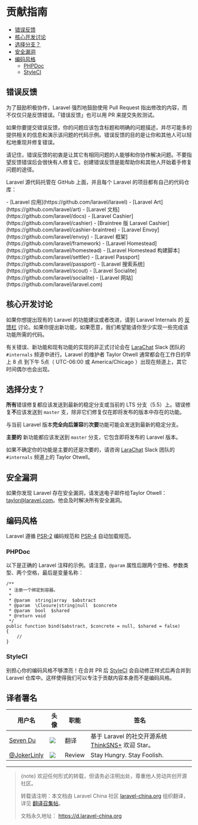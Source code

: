 # 贡献指南

- [错误反馈](#bug-reports)
- [核心开发讨论](#core-development-discussion)
- [选择分支？](#which-branch)
- [安全漏洞](#security-vulnerabilities)
- [编码风格](#coding-style)
    - [PHPDoc](#phpdoc)
    - [StyleCI](#styleci)

<a name="bug-reports"></a>
## 错误反馈

为了鼓励积极协作，Laravel 强烈地鼓励使用 Pull Request 指出修改的内容，而不仅仅只是反馈错误。「错误反馈」也可以用 PR 来提交失败测试。

如果你要提交错误反馈，你的问题应该包含标题和明确的问题描述，并尽可能多的提供相关的信息和演示该问题的代码示例。错误反馈的目的是让你和其他人可以轻松地重现并修复错误。

请记住，错误反馈的初衷是让其它有相同问题的人能够和你协作解决问题。不要指望反馈错误后会很快有人修复它。创建错误反馈是能帮助你和其他人开始着手修复问题的途径。

Laravel 源代码托管在 GitHub 上面，并且每个 Laravel 的项目都有自己的代码仓库：

<div class="content-list" markdown="1">
- [Laravel 应用](https://github.com/laravel/laravel)
- [Laravel Art](https://github.com/laravel/art)
- [Laravel 文档](https://github.com/laravel/docs)
- [Laravel Cashier](https://github.com/laravel/cashier)
- [Braintree 版 Laravel Cashier](https://github.com/laravel/cashier-braintree)
- [Laravel Envoy](https://github.com/laravel/envoy)
- [Laravel 框架](https://github.com/laravel/framework)
- [Laravel Homestead](https://github.com/laravel/homestead)
- [Laravel Homestead 构建脚本](https://github.com/laravel/settler)
- [Laravel Passport](https://github.com/laravel/passport)
- [Laravel 搜索系统](https://github.com/laravel/scout)
- [Laravel Socialite](https://github.com/laravel/socialite)
- [Laravel 网站](https://github.com/laravel/laravel.com)
  </div>

<a name="core-development-discussion"></a>
## 核心开发讨论

如果你想提出现有的 Laravel 的功能建议或者改进，请到 Laravel Internals 的 [反馈栏](https://github.com/laravel/internals/issues) 讨论。如果你提出新功能，如果愿意，我们希望能请你至少实现一些完成该功能所需的代码。

有关错误、新功能和现有功能的实现的非正式讨论会在 [LaraChat](http://larachat.co) Slack 团队的 `#internals` 频道中进行。Laravel 的维护者 Taylor Otwell 通常都会在工作日的早上 8 点 到下午 5点（ UTC-06:00 或 America/Chicago ）出现在频道上，其它时间偶尔也会出现。

<a name="which-branch"></a>
## 选择分支？

**所有**错误修复都应该发送到最新的稳定分支或当前的 LTS 分支（5.5）上。错误修复**不**应该发送到 `master` 支，除非它们修复仅在即将发布的版本中存在的功能。

与当前 Laravel 版本**完全向后兼容**的**次要**功能可能会发送到最新的稳定分支。

**主要的** 新功能都应该发送到 `master` 分支，它包含即将发布的 Laravel 版本。

如果不确定你的功能是主要的还是次要的，请咨询 [LaraChat](http://larachat.co) Slack 团队的 `#internals` 频道上的 Taylor Otwell。

<a name="security-vulnerabilities"></a>
## 安全漏洞

如果你发现 Laravel 存在安全漏洞，请发送电子邮件给Taylor Otwell： <a href="mailto:taylor@laravel.com">taylor@laravel.com。他会及时解决所有安全漏洞。</a>

<a name="coding-style"></a>
## 编码风格

Laravel 遵循 [PSR-2](https://phphub.org/topics/2079) 编码规范和 [PSR-4](https://phphub.org/topics/2081) 自动加载规范。

<a name="phpdoc"></a>
### PHPDoc

以下是正确的 Laravel 注释的示例。请注意，`@param` 属性后跟两个空格、参数类型、两个空格，最后是变量名称：

    /**
     * 注册一个绑定到容器。
     *
     * @param  string|array  $abstract
     * @param  \Closure|string|null  $concrete
     * @param  bool  $shared
     * @return void
     */
    public function bind($abstract, $concrete = null, $shared = false)
    {
        //
    }

<a name="styleci"></a>
### StyleCI

别担心你的编码风格不够漂亮！在合并 PR 后 [StyleCI](https://styleci.io) 会自动修正样式后再合并到 Laravel 仓库中。这样使得我们可以专注于贡献内容本身而不是编码风格。

## 译者署名

| 用户名 | 头像 | 职能 | 签名 |
|---|---|---|---|
| [Seven Du](https://github.com/medz) | <img class="avatar-66 rm-style" src="https://avatars3.githubusercontent.com/u/5564821?s=300"> | 翻译 | 基于 Laravel 的社交开源系统 [ThinkSNS+](https://github.com/slimkit/thinksns-plus) 欢迎 Star。  |
| [@JokerLinly](https://laravel-china.org/users/5350)  | <img class="avatar-66 rm-style" src="https://dn-phphub.qbox.me/uploads/avatars/5350_1481857380.jpg">  |  Review  | Stay Hungry. Stay Foolish. |


--- 

> {note} 欢迎任何形式的转载，但请务必注明出处，尊重他人劳动共创开源社区。
> 
> 转载请注明：本文档由 Laravel China 社区 [laravel-china.org](https://laravel-china.org) 组织翻译，详见 [翻译召集帖](https://laravel-china.org/topics/5756/laravel-55-document-translation-call-come-and-join-the-translation)。
> 
> 文档永久地址： https://d.laravel-china.org